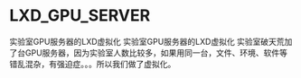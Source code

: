 # LXD_GPU_SERVER
实验室GPU服务器的LXD虚拟化
实验室GPU服务器的LXD虚拟化 实验室破天荒加了台GPU服务器，因为实验室人数比较多，如果用同一台，文件、环境、软件等错乱混杂，有强迫症。。。所以我们做了虚拟化。
